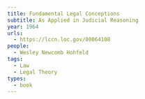 ```yaml
---
title: Fundamental Legal Conceptions
subtitle: As Applied in Judicial Reasoning
year: 1964
urls:
  - https://lccn.loc.gov/00064108
people:
  - Wesley Newcomb Hohfeld
tags:
  - Law
  - Legal Theory
types:
  - book
---
```

